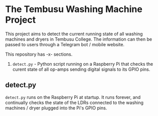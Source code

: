 # The Tembusu Washing Machine Project
This project aims to detect the current running state of all washing machines and dryers in Tembusu College. The information can then be passed to users through a Telegram bot / mobile website.

This repository has -x- sections.
1. `detect.py` - Python script running on a Raspberry Pi that checks the curent state of all op-amps sending digital signals to its GPIO pins.


## detect.py
`detect.py` runs on the Raspberry Pi at startup. It runs forever, and continually checks the state of the LDRs connected to the washing machines / dryer plugged into the Pi's GPIO pins. 
